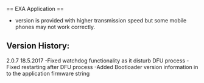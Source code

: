 == EXA Application ==
+ version is provided with higher transmission speed but some mobile phones may not work correctly.

Version History:
---------------------------------------------------------------
2.0.7 18.5.2017
-Fixed watchdog functionality as it disturb DFU process
-Fixed restarting after DFU process
-Added Bootloader version information in to the application firmware string

